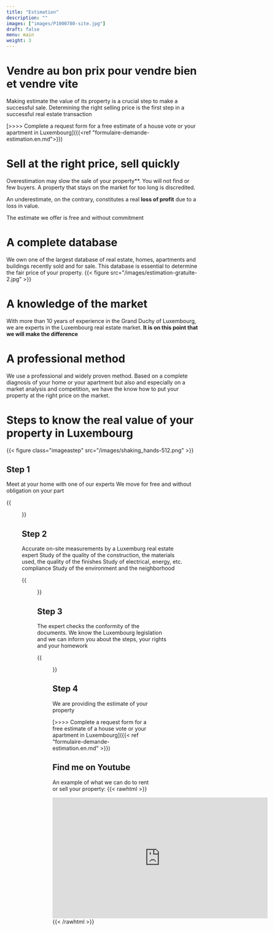 ```yaml
---
title: "Estimation"
description: ""
images: ["images/P1000780-site.jpg"]
draft: false
menu: main
weight: 3
---
```



# Vendre au bon prix pour vendre bien et vendre vite

Making estimate the value of its property is a crucial step to make a successful sale.
Determining the right selling price is the first step in a successful real estate transaction

[>>>> Complete a request form for a free estimate of a house vote or your apartment in Luxembourg]({{<ref "formulaire-demande-estimation.en.md">}})

# Sell at the right price, sell quickly

Overestimation may slow the sale of your property**. You will not find or few buyers. A property that stays on the market for too long is discredited.

An underestimate, on the contrary, constitutes a real **loss of profit** due to a loss in value.

The estimate we offer is free and without commitment

# A complete database

We own one of the largest database of real estate, homes, apartments and buildings recently sold and for sale. This database is essential to determine the fair price of your property.
{{< figure src="/images/estimation-gratuite-2.jpg" >}}


# A knowledge of the market

With more than 10 years of experience in the Grand Duchy of Luxembourg, we are experts in the Luxembourg real estate market. **It is on this point that we will make the difference**

# A professional method

We use a professional and widely proven method.
Based on a complete diagnosis of your home or your apartment but also and especially on a market analysis and competition, we have the know how to put your property at the right price on the market.

# Steps to know the real value of your property in Luxembourg

{{< figure class="imageastep" src="/images/shaking_hands-512.png" >}}
## Step 1
Meet at your home with one of our experts
We move for free and without obligation on your part

{{<figure class="imageastep" src="/images/estimation.png">}}
## Step 2
Accurate on-site measurements by a Luxemburg real estate expert
Study of the quality of the construction, the materials used, the quality of the finishes
Study of electrical, energy, etc. compliance
Study of the environment and the neighborhood

{{<figure class="imageastep" src="/images/resultados-icon.png">}}
## Step 3
The expert checks the conformity of the documents. We know the Luxembourg legislation and we can inform you about the steps, your rights and your homework

{{<figure class="imageastep" src="/images/call-report-icon-3.png">}}
## Step 4
We are providing the estimate of your property


[>>>> Complete a request form for a free estimate of a house vote or your apartment in Luxembourg]({{< ref "formulaire-demande-estimation.en.md" >}})
## Find me on Youtube

An example of what we can do to rent or sell your property:
{{< rawhtml >}}
<div class="youtubevideowrap">
    <div class="video-container">
    <iframe width="560" height="315" src="https://www.youtube.com/embed/Y4GGS9TNRoI" frameborder="0" allow="accelerometer; autoplay; encrypted-media; gyroscope; picture-in-picture" allowfullscreen></iframe>
    </div>
</div>
{{< /rawhtml >}}
